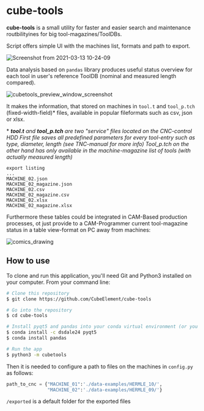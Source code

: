 # cube-tools

**cube-tools** is a small utility for faster and easier search and maintenance routbilityines for big tool-magazines/ToolDBs.

Script offers simple UI with the machines list, formats and path to export.

![Screenshot from 2021-03-13 10-24-09](https://user-images.githubusercontent.com/70653782/111025715-4cd9f000-83e6-11eb-950d-f9404f2dd0f9.png)

Data analysis based on ```pandas``` library produces useful status overview for each tool in user's reference ToolDB (nominal and measured length compared).

![cubetools_preview_window_screenshot](https://user-images.githubusercontent.com/70653782/111025676-fa003880-83e5-11eb-992b-fd41370d9905.png)

It makes the information, that stored on machines in ```tool.t``` and ```tool_p.tch``` (fixed-width-field)\* files, available in popular fileformats such as csv, json or xlsx.

\* ***tool.t** and **tool_p.tch** are two "service" files located on the CNC-control HDD
First file saves all predefined parameters for every tool-entry such as type, diameter, length (see TNC-manual for more info)
Tool_p.tch on the other hand has only available in the machine-magazine list of tools (with actually measured length)*

```
export listing
...
MACHINE_02.json
MACHINE_02_magazine.json
MACHINE_02.csv
MACHINE_02_magazine.csv
MACHINE_02.xlsx
MACHINE_02_magazine.xlsx
```

Furthermore these tables could be integrated in CAM-Based production processes, ot just provide to a CAM-Programmer current tool-magazine status in a table view-format on PC away from machines:

![comics_drawing](https://user-images.githubusercontent.com/70653782/111027069-3172e300-83ee-11eb-94f5-35be9ba1c12e.png)

## How to use
To clone and run this application, you'll need Git and Python3 installed on your computer. 
From your command line:
```bash
# Clone this repository
$ git clone https://github.com/CubeElement/cube-tools

# Go into the repository
$ cd cube-tools

# Install pyqt5 and pandas into your conda virtual environment (or you can use `pip` as well)
$ conda install -c dsdale24 pyqt5
$ conda install pandas

# Run the app
$ python3 -m cubetools
```
Then it is needed to configure a path to files on the machines in `config.py` as follows:
```python 
path_to_cnc = {"MACHINE_01":'./data-examples/HERMLE_10/',
               "MACHINE_02":'./data-examples/HERMLE_09/'}
```
```/exported``` is a default folder for the exported files
